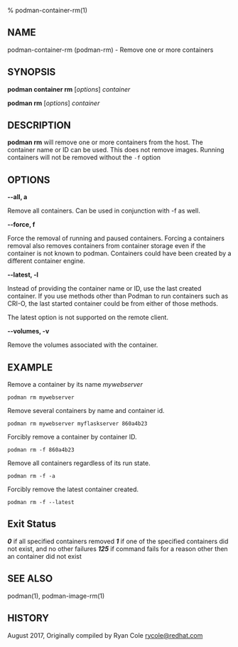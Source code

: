 % podman-container-rm(1)

## NAME
podman\-container\-rm (podman\-rm) - Remove one or more containers

## SYNOPSIS
**podman container rm** [*options*] *container*

**podman rm** [*options*] *container*

## DESCRIPTION
**podman rm** will remove one or more containers from the host.  The container name or ID can be used.  This does not remove images.  Running containers will not be removed without the `-f` option

## OPTIONS

**--all, a**

Remove all containers.  Can be used in conjunction with -f as well.

**--force, f**

Force the removal of running and paused containers.  Forcing a containers removal also
removes containers from container storage even if the container is not known to podman.
Containers could have been created by a different container engine.

**--latest, -l**

Instead of providing the container name or ID, use the last created container. If you use methods other than Podman
to run containers such as CRI-O, the last started container could be from either of those methods.

The latest option is not supported on the remote client.

**--volumes, -v**

Remove the volumes associated with the container.

## EXAMPLE
Remove a container by its name *mywebserver*
```
podman rm mywebserver
```
Remove several containers by name and container id.
```
podman rm mywebserver myflaskserver 860a4b23
```

Forcibly remove a container by container ID.
```
podman rm -f 860a4b23
```

Remove all containers regardless of its run state.
```
podman rm -f -a
```

Forcibly remove the latest container created.
```
podman rm -f --latest
```

## Exit Status
**_0_** if all specified containers removed
**_1_** if one of the specified containers did not exist, and no other failures
**_125_** if command fails for a reason other then an container did not exist

## SEE ALSO
podman(1), podman-image-rm(1)

## HISTORY
August 2017, Originally compiled by Ryan Cole <rycole@redhat.com>
